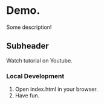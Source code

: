 # Demo.
Some description!

## Subheader
Watch tutorial on Youtube.

### Local Development

1. Open index.html in your browser.
2. Have fun.